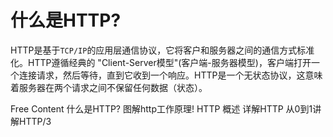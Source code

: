 # 什么是HTTP?

HTTP是基于`TCP/IP`的应用层通信协议，它将客户和服务器之间的通信方式标准化。HTTP遵循经典的 "Client-Server模型"(客户端-服务器模型)，客户端打开一个连接请求，然后等待，直到它收到一个响应。HTTP是一个无状态协议，这意味着服务器在两个请求之间不保留任何数据（状态）。

<ResourceGroupTitle>Free Content</ResourceGroupTitle>
<BadgeLink colorScheme='yellow' badgeText='Read' href='https://www.cloudflare.com/zh-cn/learning/ddos/glossary/hypertext-transfer-protocol-http/'>什么是HTTP?</BadgeLink>
<BadgeLink colorScheme='yellow' badgeText='Read' href='https://howhttps.works/zh/why-do-we-need-https/'>图解http工作原理!</BadgeLink>
<BadgeLink colorScheme='yellow' badgeText='Read' href='https://developer.mozilla.org/zh-CN/docs/Web/HTTP/Overvieww'>HTTP 概述</BadgeLink>
<BadgeLink colorScheme='yellow' badgeText='Read' href='https://blog.csdn.net/hguisu/article/details/8680808'>详解HTTP</BadgeLink>
<BadgeLink colorScheme='yellow' badgeText='Read' href='https://posts.careerengine.us/p/62f05299f417e90965cad31c'>从0到1讲解HTTP/3</BadgeLink>
